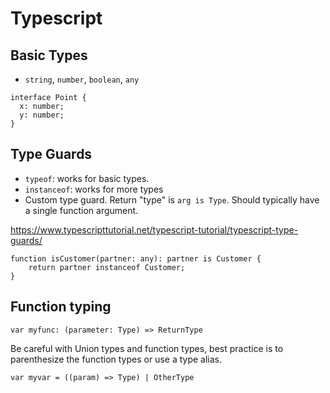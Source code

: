 # Typescript


## Basic Types

- `string`, `number`, `boolean`, `any`
```
interface Point {
  x: number;
  y: number;
}
```

## Type Guards

- `typeof`: works for basic types.
- `instanceof`: works for more types
- Custom type guard. Return "type" is `arg is Type`. Should typically
  have a single function argument.

https://www.typescripttutorial.net/typescript-tutorial/typescript-type-guards/
```
function isCustomer(partner: any): partner is Customer {
    return partner instanceof Customer;
}
```

## Function typing

```
var myfunc: (parameter: Type) => ReturnType
```

Be careful with Union types and function types, best practice is to
parenthesize the function types or use a type alias.

```
var myvar = ((param) => Type) | OtherType
```
